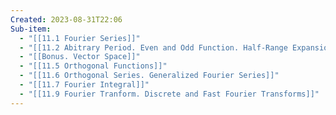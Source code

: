 ```yaml
---
Created: 2023-08-31T22:06
Sub-item:
  - "[[11.1 Fourier Series]]"
  - "[[11.2 Abitrary Period. Even and Odd Function. Half-Range Expansion]]"
  - "[[Bonus. Vector Space]]"
  - "[[11.5 Orthogonal Functions]]"
  - "[[11.6 Orthogonal Series. Generalized Fourier Series]]"
  - "[[11.7 Fourier Integral]]"
  - "[[11.9 Fourier Tranform. Discrete and Fast Fourier Transforms]]"
---
```

